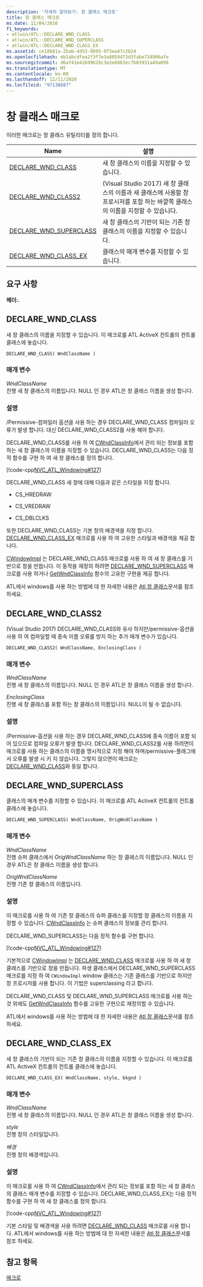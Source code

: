 ```yaml
---
description: '자세히 알아보기: 창 클래스 매크로'
title: 창 클래스 매크로
ms.date: 11/04/2016
f1_keywords:
- atlwin/ATL::DECLARE_WND_CLASS
- atlwin/ATL::DECLARE_WND_SUPERCLASS
- atlwin/ATL::DECLARE_WND_CLASS_EX
ms.assetid: ce18681a-2bab-4453-9895-0f3ea47c2b24
ms.openlocfilehash: eb1abcdfea2f3f7e3a8859473d3fabe734906afe
ms.sourcegitcommit: d6af41e42699628c3e2e6063ec7b03931a49a098
ms.translationtype: MT
ms.contentlocale: ko-KR
ms.lasthandoff: 12/11/2020
ms.locfileid: "97138687"
---
```

# <a name="window-class-macros"></a>창 클래스 매크로

이러한 매크로는 창 클래스 유틸리티를 정의 합니다.

|Name|설명|
|-|-|
|[DECLARE_WND_CLASS](#declare_wnd_class)|새 창 클래스의 이름을 지정할 수 있습니다.|
|[DECLARE_WND_CLASS2](#declare_wnd_class2)|(Visual Studio 2017) 새 창 클래스의 이름과 새 클래스에 사용할 창 프로시저를 포함 하는 바깥쪽 클래스의 이름을 지정할 수 있습니다.|
|[DECLARE_WND_SUPERCLASS](#declare_wnd_superclass)|새 창 클래스의 기반이 되는 기존 창 클래스의 이름을 지정할 수 있습니다.|
|[DECLARE_WND_CLASS_EX](#declare_wnd_class_ex)|클래스의 매개 변수를 지정할 수 있습니다.|

## <a name="requirements"></a>요구 사항

**헤더:.**

## <a name="declare_wnd_class"></a><a name="declare_wnd_class"></a> DECLARE_WND_CLASS

새 창 클래스의 이름을 지정할 수 있습니다. 이 매크로를 ATL ActiveX 컨트롤의 컨트롤 클래스에 놓습니다.

```
DECLARE_WND_CLASS( WndClassName )
```

### <a name="parameters"></a>매개 변수

*WndClassName*<br/>
진행 새 창 클래스의 이름입니다. NULL 인 경우 ATL은 창 클래스 이름을 생성 합니다.

### <a name="remarks"></a>설명

/Permissive-컴파일러 옵션을 사용 하는 경우 DECLARE_WND_CLASS 컴파일러 오류가 발생 합니다. 대신 DECLARE_WND_CLASS2를 사용 해야 합니다.

DECLARE_WND_CLASS를 사용 하 여 [CWndClassInfo](cwndclassinfo-class.md)에서 관리 되는 정보를 포함 하는 새 창 클래스의 이름을 지정할 수 있습니다. DECLARE_WND_CLASS는 다음 정적 함수를 구현 하 여 새 창 클래스를 정의 합니다.

[!code-cpp[NVC_ATL_Windowing#127](../../atl/codesnippet/cpp/window-class-macros_1.cpp)]

DECLARE_WND_CLASS 새 창에 대해 다음과 같은 스타일을 지정 합니다.

- CS_HREDRAW

- CS_VREDRAW

- CS_DBLCLKS

또한 DECLARE_WND_CLASS는 기본 창의 배경색을 지정 합니다. [DECLARE_WND_CLASS_EX](#declare_wnd_class_ex) 매크로를 사용 하 여 고유한 스타일과 배경색을 제공 합니다.

[CWindowImpl](cwindowimpl-class.md) 는 DECLARE_WND_CLASS 매크로를 사용 하 여 새 창 클래스를 기반으로 창을 만듭니다. 이 동작을 재정의 하려면 [DECLARE_WND_SUPERCLASS](#declare_wnd_superclass) 매크로를 사용 하거나 [GetWndClassInfo](cwindowimpl-class.md#getwndclassinfo) 함수의 고유한 구현을 제공 합니다.

ATL에서 windows를 사용 하는 방법에 대 한 자세한 내용은 [Atl 창 클래스](../../atl/atl-window-classes.md)문서를 참조 하세요.

## <a name="declare_wnd_class2"></a><a name="declare_wnd_class2"></a> DECLARE_WND_CLASS2

(Visual Studio 2017) DECLARE_WND_CLASS와 유사 하지만/permissive-옵션을 사용 하 여 컴파일할 때 종속 이름 오류를 방지 하는 추가 매개 변수가 있습니다.

```
DECLARE_WND_CLASS2( WndClassName, EnclosingClass )
```

### <a name="parameters"></a>매개 변수

*WndClassName*<br/>
진행 새 창 클래스의 이름입니다. NULL 인 경우 ATL은 창 클래스 이름을 생성 합니다.

*EnclosingClass*<br/>
진행 새 창 클래스를 포함 하는 창 클래스의 이름입니다. NULL이 될 수 없습니다.

### <a name="remarks"></a>설명

/Permissive-옵션을 사용 하는 경우 DECLARE_WND_CLASS에 종속 이름이 포함 되어 있으므로 컴파일 오류가 발생 합니다. DECLARE_WND_CLASS2를 사용 하려면이 매크로를 사용 하는 클래스의 이름을 명시적으로 지정 해야 하며/permissive-플래그에서 오류를 발생 시 키 지 않습니다.
그렇지 않으면이 매크로는 [DECLARE_WND_CLASS](#declare_wnd_class)와 동일 합니다.

## <a name="declare_wnd_superclass"></a><a name="declare_wnd_superclass"></a> DECLARE_WND_SUPERCLASS

클래스의 매개 변수를 지정할 수 있습니다. 이 매크로를 ATL ActiveX 컨트롤의 컨트롤 클래스에 놓습니다.

```
DECLARE_WND_SUPERCLASS( WndClassName, OrigWndClassName )
```

### <a name="parameters"></a>매개 변수

*WndClassName*<br/>
진행 슈퍼 클래스에서 *OrigWndClassName* 하는 창 클래스의 이름입니다. NULL 인 경우 ATL은 창 클래스 이름을 생성 합니다.

*OrigWndClassName*<br/>
진행 기존 창 클래스의 이름입니다.

### <a name="remarks"></a>설명

이 매크로를 사용 하 여 기존 창 클래스의 슈퍼 클래스를 지정할 창 클래스의 이름을 지정할 수 있습니다. [CWndClassInfo](cwndclassinfo-class.md) 는 슈퍼 클래스의 정보를 관리 합니다.

DECLARE_WND_SUPERCLASS는 다음 정적 함수를 구현 합니다.

[!code-cpp[NVC_ATL_Windowing#127](../../atl/codesnippet/cpp/window-class-macros_1.cpp)]

기본적으로 [CWindowImpl](cwindowimpl-class.md) 는 [DECLARE_WND_CLASS](#declare_wnd_class) 매크로를 사용 하 여 새 창 클래스를 기반으로 창을 만듭니다. 파생 클래스에서 DECLARE_WND_SUPERCLASS 매크로를 지정 하 여 `CWindowImpl` window 클래스는 기존 클래스를 기반으로 하지만 창 프로시저를 사용 합니다. 이 기법은 superclassing 라고 합니다.

DECLARE_WND_CLASS 및 DECLARE_WND_SUPERCLASS 매크로를 사용 하는 것 외에도 [GetWndClassInfo](cwindowimpl-class.md#getwndclassinfo) 함수를 고유한 구현으로 재정의할 수 있습니다.

ATL에서 windows를 사용 하는 방법에 대 한 자세한 내용은 [Atl 창 클래스](../../atl/atl-window-classes.md)문서를 참조 하세요.

## <a name="declare_wnd_class_ex"></a><a name="declare_wnd_class_ex"></a> DECLARE_WND_CLASS_EX

새 창 클래스의 기반이 되는 기존 창 클래스의 이름을 지정할 수 있습니다. 이 매크로를 ATL ActiveX 컨트롤의 컨트롤 클래스에 놓습니다.

```
DECLARE_WND_CLASS_EX( WndClassName, style, bkgnd )
```

### <a name="parameters"></a>매개 변수

*WndClassName*<br/>
진행 새 창 클래스의 이름입니다. NULL 인 경우 ATL은 창 클래스 이름을 생성 합니다.

*style*<br/>
진행 창의 스타일입니다.

*배경*<br/>
진행 창의 배경색입니다.

### <a name="remarks"></a>설명

이 매크로를 사용 하 여 [CWndClassInfo](cwndclassinfo-class.md)에서 관리 되는 정보를 포함 하는 새 창 클래스의 클래스 매개 변수를 지정할 수 있습니다. DECLARE_WND_CLASS_EX는 다음 정적 함수를 구현 하 여 새 창 클래스를 정의 합니다.

[!code-cpp[NVC_ATL_Windowing#127](../../atl/codesnippet/cpp/window-class-macros_1.cpp)]

기본 스타일 및 배경색을 사용 하려면 [DECLARE_WND_CLASS](#declare_wnd_class) 매크로를 사용 합니다. ATL에서 windows를 사용 하는 방법에 대 한 자세한 내용은 [Atl 창 클래스](../../atl/atl-window-classes.md)문서를 참조 하세요.

## <a name="see-also"></a>참고 항목

[매크로](atl-macros.md)
